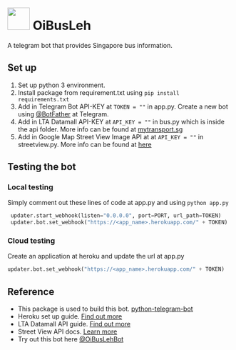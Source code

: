 # <img src="https://image.ibb.co/gd2eY5/7140ed35_9c05_47b8_ac23_72c2eeb6ec21.jpg" width=50 /> OiBusLeh

A telegram bot that provides Singapore bus information.

## Set up
1. Set up python 3 environment. 
2. Install package from requirement.txt using `pip install requirements.txt`
2. Add in Telegram Bot API-KEY at `TOKEN = ""` in app.py. Create a new bot using [@BotFather](https://telegram.me/botfather) at Telegram. 
3. Add in LTA Datamall API-KEY at `API_KEY = ""` in bus.py which is inside the api folder. More info can be found at [mytransport.sg](https://www.mytransport.sg/content/mytransport/home/dataMall.html?myRad=3)
4. Add in Google Map Street View Image API at at `API_KEY = ""` in streetview.py. More info can be found at [here](https://developers.google.com/maps/documentation/streetview/intro)


## Testing the bot
### Local testing
Simply comment out these lines of code at app.py and using `python app.py`
```python
 updater.start_webhook(listen="0.0.0.0", port=PORT, url_path=TOKEN)
 updater.bot.set_webhook("https://<app_name>.herokuapp.com/" + TOKEN)
```

### Cloud testing
Create an application at heroku and update the url at app.py
```python
updater.bot.set_webhook("https://<app_name>.herokuapp.com/" + TOKEN)
```

## Reference
- This package is used to build this bot. [python-telegram-bot](https://github.com/python-telegram-bot/python-telegram-bot)
- Heroku set up guide. [Find out more](https://devcenter.heroku.com/articles/getting-started-with-nodejs#introduction)
- LTA Datamall API guide. [Find out more](https://www.mytransport.sg/content/dam/mytransport/DataMall_StaticData/LTA_DataMall_API_User_Guide.pdf)
- Street View API docs. [Learn more](https://developers.google.com/maps/documentation/streetview/intro)
- Try out this bot here [@OiBusLehBot](https://telegram.me/oibuslehbot)
